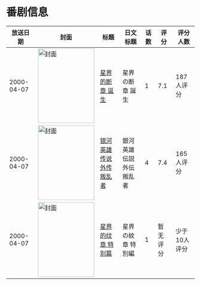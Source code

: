 # 番剧信息

|放送日期|封面|标题|日文标题|话数|评分|评分人数|
|---|---|---|---|---|---|---|
|2000-04-07|<img src="//lain.bgm.tv/pic/cover/c/17/75/34515_qBs9L.jpg" alt="封面" style="width:150px;height:200px;object-fit:cover;">|[星界的断章 诞生](https://bangumi.tv/subject/34515)|星界の断章 誕生|1|7.1|187人评分|
|2000-04-07|<img src="//lain.bgm.tv/pic/cover/c/2c/2e/79682_99U6Z.jpg" alt="封面" style="width:150px;height:200px;object-fit:cover;">|[银河英雄传说外传 叛乱者](https://bangumi.tv/subject/79682)|銀河英雄伝説外伝 叛乱者|4|7.4|165人评分|
|2000-04-07|<img src="//lain.bgm.tv/pic/cover/c/06/f8/445940_pJQC1.jpg" alt="封面" style="width:150px;height:200px;object-fit:cover;">|[星界的纹章 特别篇](https://bangumi.tv/subject/445940)|星界の紋章 特別編|1|暂无评分|少于10人评分|
